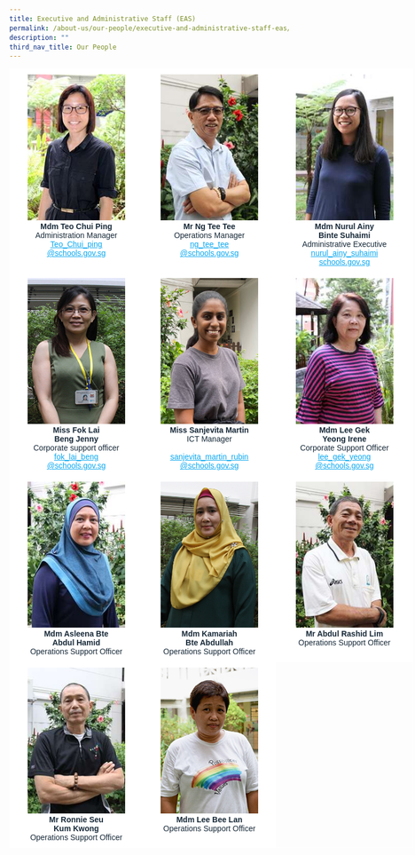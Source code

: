 ```yaml
---
title: Executive and Administrative Staff (EAS)
permalink: /about-us/our-people/executive-and-administrative-staff-eas/
description: ""
third_nav_title: Our People
---
```

<table style="border-collapse:collapse;border-spacing:0;table-layout: fixed; width: 729px" class="tg"><colgroup><col style="width: 241px"><col style="width: 240px"><col style="width: 248px"></colgroup><thead><tr><th style="background-color:#FFF;border-color:#ffffff;border-style:solid;border-width:1px;color:#162837;font-family:Arial, sans-serif;font-size:14px;font-weight:normal;overflow:hidden;padding:10px 5px;text-align:center;vertical-align:top;word-break:normal"><img src="/images/Mdm%20Teo%20Chui%20Ping.jpg" alt="tn.Mdm Teo Chui Ping_optimisedforweb.jpg.2.jpg" width="176" height="263"><br><span style="font-weight:bold;font-style:inherit">Mdm Teo Chui Ping</span><br><span style="font-weight:400;font-style:inherit;color:#162837">Administration Manager</span><br><a href="mailto:Teo_Chui_ping@schools.gov.sg" target="_blank" rel="noopener noreferrer"><span style="font-weight:inherit;font-style:inherit;text-decoration:underline;color:#08A7F0">Teo_Chui_ping</span></a><br><a href="mailto:Teo_Chui_ping@schools.gov.sg" target="_blank" rel="noopener noreferrer"><span style="font-weight:inherit;font-style:inherit;text-decoration:underline;color:#08A7F0">@schools.gov.sg</span></a></th><th style="background-color:#FFF;border-color:#ffffff;border-style:solid;border-width:1px;color:#162837;font-family:Arial, sans-serif;font-size:14px;font-weight:normal;overflow:hidden;padding:10px 5px;text-align:center;vertical-align:top;word-break:normal"><img src="/images/Mr_Ng_Tee_Tee.jpg" alt="tn.Mr_Ng_Tee_Tee_optimisedforweb.jpg.2.jpg" width="176" height="263"><br><span style="font-weight:bold;font-style:inherit">Mr Ng Tee Tee</span><br><span style="font-weight:400;font-style:inherit;color:#162837">Operations Manager</span><br><a href="mailto:ng_tee_tee@schools.gov.sg" target="_blank" rel="noopener noreferrer"><span style="font-weight:inherit;font-style:inherit;text-decoration:underline;color:#08A7F0">ng_tee_tee</span></a><br><a href="mailto:ng_tee_tee@schools.gov.sg" target="_blank" rel="noopener noreferrer"><span style="font-weight:inherit;font-style:inherit;text-decoration:underline;color:#08A7F0">@schools.gov.sg</span></a></th><th style="background-color:#FFF;border-color:#ffffff;border-style:solid;border-width:1px;color:#162837;font-family:Arial, sans-serif;font-size:14px;font-weight:normal;overflow:hidden;padding:10px 5px;text-align:center;vertical-align:top;word-break:normal"><img src="/images/Mdm_Nurul_Aony_Binte_Suhaimi.jpg" alt="tn.Mdm_Nurul_Aony_Binte_Suhaimi_optimisedforweb.jpg.2.jpg" width="176" height="263"><br><span style="font-weight:bold;font-style:inherit">Mdm Nurul Ainy</span><br><span style="font-weight:bold;font-style:inherit">Binte Suhaimi</span><br><span style="font-weight:400;font-style:inherit;color:#162837">Administrative Executive</span><br><a href="mailto:nurul_ainy_suhaimi@schools.gov.sg" target="_blank" rel="noopener noreferrer"><span style="font-weight:inherit;font-style:inherit;text-decoration:underline;color:#08A7F0">nurul_ainy_suhaimi</span></a><br><a href="mailto:nurul_ainy_suhaimi@schools.gov.sg" target="_blank" rel="noopener noreferrer"><span style="font-weight:inherit;font-style:inherit;text-decoration:underline;color:#08A7F0">schools.gov.sg</span></a></th></tr></thead><tbody><tr><td style="background-color:#FFF;border-color:#ffffff;border-style:solid;border-width:1px;color:#162837;font-family:Arial, sans-serif;font-size:14px;overflow:hidden;padding:10px 5px;text-align:center;vertical-align:top;word-break:normal"><img src="/images/Fok%20Lai%20Beng%20Jenny.jpg" alt="Fok Lai Beng Jenny_optimisedforweb.jpg" width="176" height="263"><br><span style="font-weight:bold;font-style:inherit">Miss Fok Lai</span><br><span style="font-weight:bold;font-style:inherit">Beng Jenny</span><br><span style="font-weight:400;font-style:inherit;color:#162837">Corporate support officer</span><br><a href="mailto:fok_lai_beng@schools.gov.sg" target="_blank" rel="noopener noreferrer"><span style="font-weight:inherit;font-style:inherit;text-decoration:underline;color:#08A7F0">fok_lai_beng</span></a><br><a href="mailto:fok_lai_beng@schools.gov.sg" target="_blank" rel="noopener noreferrer"><span style="font-weight:inherit;font-style:inherit;text-decoration:underline;color:#08A7F0">@schools.gov.sg</span></a></td><td style="background-color:#FFF;border-color:#ffffff;border-style:solid;border-width:1px;color:#162837;font-family:Arial, sans-serif;font-size:14px;overflow:hidden;padding:10px 5px;text-align:center;vertical-align:top;word-break:normal"><img src="/images/Sanjevita_Martin_optimisedforweb.jpg" alt="Sanjevita_Martin_optimisedforweb.jpg" width="176" height="263"><br><span style="font-weight:bold;font-style:inherit">Miss Sanjevita Martin</span><br><span style="font-weight:400;font-style:inherit;color:#162837">ICT Manager</span><br><br><a href="mailto:sanjevita_martin_rubin@schools.gov.sg" target="_blank" rel="noopener noreferrer"><span style="font-weight:inherit;font-style:inherit;text-decoration:underline;color:#08A7F0">sanjevita_martin_rubin</span></a><br><a href="mailto:sanjevita_martin_rubin@schools.gov.sg" target="_blank" rel="noopener noreferrer"><span style="font-weight:inherit;font-style:inherit;text-decoration:underline;color:#08A7F0">@schools.gov.sg</span></a></td><td style="background-color:#FFF;border-color:#ffffff;border-style:solid;border-width:1px;color:#162837;font-family:Arial, sans-serif;font-size:14px;overflow:hidden;padding:10px 5px;text-align:center;vertical-align:top;word-break:normal"><img src="/images/Mdm_Lee_Gek_Yeong_Irene_optimisedforweb.jpg" alt="tn.Mdm_Lee_Gek_Yeong_Irene_optimisedforweb.jpg.2.jpg" width="176" height="263"><br><span style="font-weight:bold;font-style:inherit">Mdm Lee Gek</span><br><span style="font-weight:bold;font-style:inherit">Yeong Irene</span><br><span style="font-weight:400;font-style:inherit;color:#162837">Corporate Support Officer</span><br><a href="mailto:lee_gek_yeong@schools.gov.sg" target="_blank" rel="noopener noreferrer"><span style="font-weight:inherit;font-style:inherit;text-decoration:underline;color:#08A7F0">lee_gek_yeong</span></a><br><a href="mailto:lee_gek_yeong@schools.gov.sg" target="_blank" rel="noopener noreferrer"><span style="font-weight:inherit;font-style:inherit;text-decoration:underline;color:#08A7F0">@schools.gov.sg</span></a></td></tr><tr><td style="background-color:#FFF;border-color:#ffffff;border-style:solid;border-width:1px;color:#162837;font-family:Arial, sans-serif;font-size:14px;overflow:hidden;padding:10px 5px;text-align:center;vertical-align:top;word-break:normal"><img src="/images/Mdm_Asleena_Bte_Adbul_Hamid_optimisedforweb.jpg" alt="tn.Mdm_Asleena_Bte_Adbul_Hamid_optimisedforweb.jpg.2.jpg" width="176" height="263"><br><span style="font-weight:bold;font-style:inherit">Mdm Asleena Bte</span><br><span style="font-weight:bold;font-style:inherit">Abdul Hamid</span><br><span style="font-weight:400;font-style:inherit;color:#162837">Operations Support Officer</span></td><td style="background-color:#FFF;border-color:#ffffff;border-style:solid;border-width:1px;color:#162837;font-family:Arial, sans-serif;font-size:14px;overflow:hidden;padding:10px 5px;text-align:center;vertical-align:top;word-break:normal"><img src="/images/Mdm%20Kamariah.jpg" alt="Mdm Kamariah .jpg" width="176" height="263"><br><span style="font-weight:bold;font-style:inherit">Mdm Kamariah</span><br><span style="font-weight:bold;font-style:inherit">Bte Abdullah</span><br><span style="font-weight:400;font-style:inherit;color:#162837">Operations Support Officer</span></td><td style="background-color:#FFF;border-color:#ffffff;border-style:solid;border-width:1px;color:#162837;font-family:Arial, sans-serif;font-size:14px;overflow:hidden;padding:10px 5px;text-align:center;vertical-align:top;word-break:normal"><img src="/images/Mr_Abdul_Rashid%20Lim_optimisedforweb.jpg" alt="tn.Mr_Abdul_Rashid Lim_optimisedforweb.jpg.2.jpg" width="176" height="263"><br><span style="font-weight:bold;font-style:inherit">Mr Abdul Rashid Lim</span><br><span style="font-weight:400;font-style:inherit;color:#162837">Operations Support Officer</span></td></tr><tr><td style="background-color:#FFF;border-color:#ffffff;border-style:solid;border-width:1px;color:#162837;font-family:Arial, sans-serif;font-size:14px;overflow:hidden;padding:10px 5px;text-align:center;vertical-align:top;word-break:normal"><img src="/images/Mr_Seu_Kum_Kwing,Ronnie_optimisedforweb.jpg" alt="tn.Mr_Seu_Kum_Kwing,Ronnie_optimisedforweb.jpg.2.jpg" width="176" height="263"><br><span style="font-weight:bold;font-style:inherit">Mr Ronnie Seu</span><br><span style="font-weight:bold;font-style:inherit">Kum Kwong</span><br><span style="font-weight:400;font-style:inherit;color:#162837">Operations Support Officer</span></td><td style="background-color:#FFF;border-color:#ffffff;border-style:solid;border-width:1px;color:#162837;font-family:Arial, sans-serif;font-size:14px;overflow:hidden;padding:10px 5px;text-align:center;vertical-align:top;word-break:normal"><img src="/images/Lee%20Been%20Lan_optimisedforweb.jpg" alt="Lee Been Lan_optimisedforweb.jpg" width="176" height="263"><br><span style="font-weight:bold;font-style:inherit">Mdm Lee Bee Lan</span><br><span style="font-weight:400;font-style:inherit;color:#162837">Operations Support Officer</span></td><td style="border-color:#ffffff;border-style:solid;border-width:1px;font-family:Arial, sans-serif;font-size:14px;overflow:hidden;padding:10px 5px;text-align:left;vertical-align:top;word-break:normal"></td></tr></tbody></table>